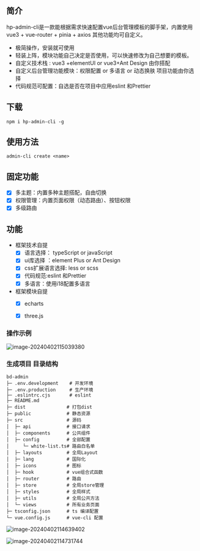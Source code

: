 ## 简介

hp-admin-cli是一款能根据需求快速配置vue后台管理模板的脚手架，内置使用vue3 + vue-router + pinia + axios 其他功能均可自定义。

- 极简操作，安装就可使用
- 轻装上阵，模块功能自己决定是否使用，可以快速修改为自己想要的模板。
- 自定义技术栈 : vue3 +elementUI or vue3+Ant Design 由你搭配
- 自定义后台管理功能模块：权限配置 or 多语言 or 动态换肤 项目功能由你选择
- 代码规范可配置：自选是否在项目中应用eslint 和Prettier

## 下载

```
npm i hp-admin-cli -g
```

## 使用方法

```
admin-cli create <name>
```

## 固定功能

- [x] 多主题：内置多种主题搭配，自由切换
- [x] 权限管理：内置页面权限（动态路由）、按钮权限
- [x] 多级路由

## 功能

- 框架技术自提
  - [x] 语言选择： typeScript or javaScript
  - [x] ui库选择 ：element Plus or Ant Design
  - [x] css扩展语言选择: less or scss
  - [x] 代码规范:eslint 和Prettier
  - [x] 多语言：使用i18配置多语言
- 框架模块自提
  - [x] echarts
  - [x] three.js



### 操作示例

![image-20240402115039380](C:\Users\java\AppData\Roaming\Typora\typora-user-images\image-20240402115039380.png)

### 生成项目 目录结构

```
bd-admin
├─ .env.development    # 开发环境
├─ .env.production     # 生产环境
├─ .eslintrc.cjs       # eslint
├─ README.md          
├─ dist               # 打包dist
├─ public             # 静态资源
├─ src                # 源码
│  ├─ api             # 接口请求
│  ├─ components      # 公共组件
│  ├─ config          # 全部配置
│  	  └─ white-list.ts# 路由白名单
│  ├─ layouts         # 全局Layout
│  ├─ lang        	  # 国际化
│  ├─ icons        	  # 图标
│  ├─ hook        	  # vue组合式函数
│  ├─ router          # 路由
│  ├─ store           # 全局store管理
│  ├─ styles          # 全局样式
│  ├─ utils           # 全局公共方法
│  └─ views           # 所有业务页面
├─ tsconfig.json      # ts 编译配置
└─ vue.config.js      # vue-cli 配置
```

![image-20240402114639402](C:\Users\java\AppData\Roaming\Typora\typora-user-images\image-20240402114639402.png)

![image-20240402114731744](C:\Users\java\AppData\Roaming\Typora\typora-user-images\image-20240402114731744.png)
